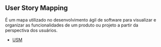 ## User Story Mapping
É um mapa utilizado no desenvolvimento ágil de software para visualizar e organizar as funcionalidades de um produto ou projeto a partir da perspectiva dos usuários.

- [USM](https://miro.com/app/board/uXjVM5OkKuk=/?share_link_id=714115874456)
